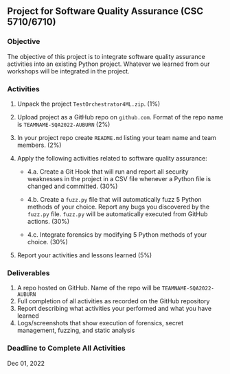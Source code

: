 ## Project for Software Quality Assurance (CSC 5710/6710) 

### Objective 

The objective of this project is to integrate software quality assurance activities into an existing Python project. Whatever we learned from our workshops will be integrated in the project. 

### Activities 

1. Unpack the project `TestOrchestrator4ML.zip`. (1%)
2. Upload project as a GitHub repo on `github.com`. Format of the repo name is `TEAMNAME-SQA2022-AUBURN`  (2%)
3. In your project repo create `README.md` listing your team name and team members. (2%)
4. Apply the following activities related to software quality assurance:

   - 4.a. Create a Git Hook that will run and report all security weaknesses in the project in a CSV file whenever a Python file is changed and committed. (30%)

   - 4.b. Create a `fuzz.py` file that will automatically fuzz 5 Python methods of your choice. Report any bugs you discovered by the `fuzz.py` file. `fuzz.py` will be automatically executed from GitHub actions. (30%)

   - 4.c. Integrate forensics by modifying 5 Python methods of your choice. (30%)

5. Report your activities and lessons learned (5%)   

### Deliverables 

1. A repo hosted on GitHub. Name of the repo will be `TEAMNAME-SQA2022-AUBURN` 
2. Full completion of all activities as recorded on the GitHub repository 
3. Report describing what activities your performed and what you have learned 
4. Logs/screenshots that show execution of forensics, secret management, fuzzing, and static analysis 

### Deadline to Complete All Activities 

Dec 01, 2022 